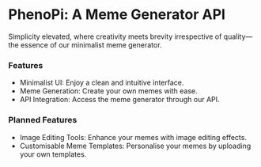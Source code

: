 # PhenoPi: A Meme Generator API
Simplicity elevated, where creativity meets brevity irrespective of quality—the essence of our minimalist meme generator.
### Features
- Minimalist UI: Enjoy a clean and intuitive interface.
- Meme Generation: Create your own memes with ease.
- API Integration: Access the meme generator through our API.
### Planned Features
- Image Editing Tools: Enhance your memes with image editing effects.
- Customisable Meme Templates: Personalise your memes by uploading your own templates.
